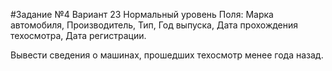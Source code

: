 #Задание №4 Вариант 23 Нормальный уровень
Поля: Марка автомобиля,
Производитель,
Тип,
Год выпуска,
Дата прохождения техосмотра,
Дата регистрации.

Вывести сведения о машинах, прошедших техосмотр менее года назад.

